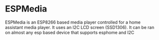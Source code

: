 # ESPMedia

ESPMedia is an ESP8266 based media player controlled for a home assistant media player. It uses an I2C LCD screen (SSD1306). It can be ran on almost any esp based device that supports esphome and I2C
